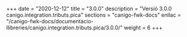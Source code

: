 +++
date        = "2020-12-12"
title       = "3.0.0"
description = "Versió 3.0.0 canigo.integration.tributs.pica"
sections    = "canigo-fwk-docs"
enllac		= "/canigo-fwk-docs/documentacio-llibreries/canigo.integration.tributs.pica/3.0.0/"
weight		= 6
+++
